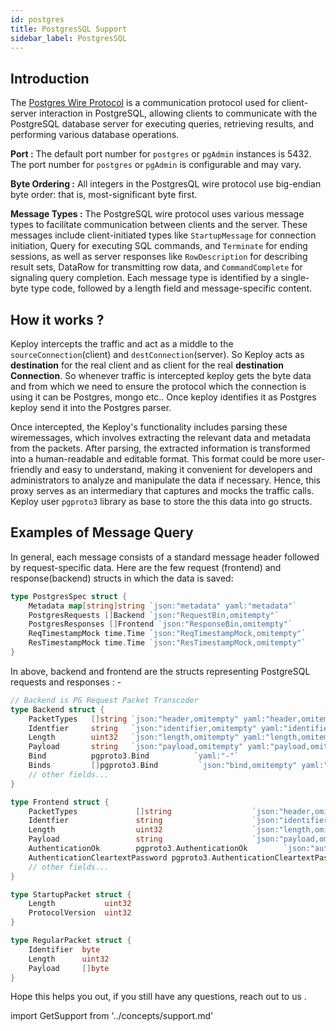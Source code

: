 ```yaml
---
id: postgres
title: PostgresSQL Support
sidebar_label: PostgresSQL
---
```

<head>
  <title>PostgresSQL Support | Keploy Docs</title>
  <meta charSet="utf-8" />
</head>

## Introduction

The [Postgres Wire Protocol](https://www.postgresql.org/docs/current/protocol.html/) is a communication protocol used for client-server interaction in PostgreSQL, allowing clients to communicate with the PostgreSQL database server for executing queries, retrieving results, and performing various database operations.

**Port :** The default port number for `postgres` or `pgAdmin` instances is 5432. The port number for `postgres` or `pgAdmin` is configurable and may vary.

**Byte Ordering :** All integers in the PostgresQL wire protocol use big-endian byte order: that is, most-significant byte first.

**Message Types :** The PostgreSQL wire protocol uses various message types to facilitate communication between clients and the server. These messages include client-initiated types like `StartupMessage` for connection initiation, Query for executing SQL commands, and `Terminate` for ending sessions, as well as server responses like `RowDescription` for describing result sets, DataRow for transmitting row data, and `CommandComplete` for signaling query completion. Each message type is identified by a single-byte type code, followed by a length field and message-specific content.

## How it works ?

Keploy intercepts the traffic and act as a middle to the `sourceConnection`(client) and `destConnection`(server). So Keploy acts as **destination** for the real client and as client for the real **destination Connection**. So whenever traffic is intercepted keploy gets the byte data and from which we need to ensure the protocol which the connection is using it can be Postgres, mongo etc.. Once keploy identifies it as Postgres keploy send it into the Postgres parser.

Once intercepted, the Keploy's functionality includes parsing these wiremessages, which involves extracting the relevant data and metadata from the packets. After parsing, the extracted information is transformed into a human-readable and editable format. This format could be more user-friendly and easy to understand, making it convenient for developers and administrators to analyze and manipulate the data if necessary. Hence, this proxy serves as an intermediary that captures and mocks the traffic calls. Keploy user `pgproto3` library as base to store the this data into go structs.

## Examples of Message Query

In general, each message consists of a standard message header followed by request-specific data. Here are the few request (frontend) and response(backend) structs in which the data is saved:

```go
type PostgresSpec struct {
	Metadata map[string]string `json:"metadata" yaml:"metadata"`
	PostgresRequests []Backend `json:"RequestBin,omitempty"`
	PostgresResponses []Frontend `json:"ResponseBin,omitempty"`
	ReqTimestampMock time.Time `json:"ReqTimestampMock,omitempty"`
	ResTimestampMock time.Time `json:"ResTimestampMock,omitempty"`
}
```

In above, backend and frontend are the structs representing PostgreSQL requests and responses : -

```go
// Backend is PG Request Packet Transcoder
type Backend struct {
    PacketTypes   []string `json:"header,omitempty" yaml:"header,omitempty,flow"`
    Identfier     string   `json:"identifier,omitempty" yaml:"identifier,omitempty"`
    Length        uint32   `json:"length,omitempty" yaml:"length,omitempty"`
    Payload       string   `json:"payload,omitempty" yaml:"payload,omitempty"`
    Bind          pgproto3.Bind          `yaml:"-"`
    Binds         []pgproto3.Bind         `json:"bind,omitempty" yaml:"bind,omitempty"`
    // other fields...
}

type Frontend struct {
    PacketTypes             []string                  `json:"header,omitempty" yaml:"header,omitempty,flow"`
    Identfier               string                    `json:"identifier,omitempty" yaml:"identifier,omitempty"`
    Length                  uint32                    `json:"length,omitempty" yaml:"length,omitempty"`
    Payload                 string                    `json:"payload,omitempty" yaml:"payload,omitempty"`
    AuthenticationOk        pgproto3.AuthenticationOk        `json:"authentication_ok,omitempty" yaml:"authentication_ok,omitempty"`
    AuthenticationCleartextPassword pgproto3.AuthenticationCleartextPassword `json:"authentication_cleartext_password,omitempty" yaml:"authentication_cleartext_password,omitempty"`
    // other fields...
}

type StartupPacket struct {
    Length           uint32
    ProtocolVersion  uint32
}

type RegularPacket struct {
    Identifier  byte
    Length      uint32
    Payload     []byte
}
```

Hope this helps you out, if you still have any questions, reach out to us .

import GetSupport from '../concepts/support.md'

<GetSupport/>
